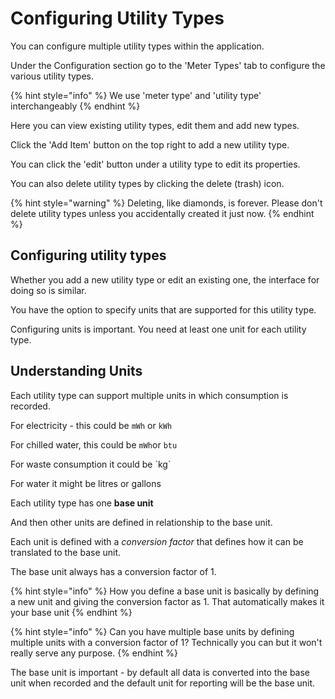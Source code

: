 # Configuring Utility Types

You can configure multiple utility types within the application.

Under the Configuration section go to the 'Meter Types' tab to configure the various utility types.

{% hint style="info" %}
We use 'meter type' and 'utility type' interchangeably&#x20;
{% endhint %}

Here you can view existing utility types, edit them and add new types.

Click the 'Add Item' button on the top right to add a new utility type.

You can click the 'edit' button under a utility type to edit its properties.

You can also delete utility types by clicking the delete (trash) icon.

{% hint style="warning" %}
Deleting, like diamonds, is forever. Please don't delete utility types unless you accidentally created it just now.&#x20;
{% endhint %}



## Configuring utility types

Whether you add a new utility type or edit an existing one, the interface for doing so is similar.

You have the option to specify units that are supported for this utility type.

Configuring units is important. You need at least one unit for each utility type.



## Understanding Units

Each utility type can support multiple units in which consumption is recorded.

For electricity - this could be `mWh` or `kWh`

For chilled water, this could be `mWh`or  `btu`

For waste consumption it could be \`kg\`

For water it might be litres or gallons

Each utility type has one **base unit**

And then other units are defined in relationship to the base unit.

Each unit is defined with a _conversion factor_ that defines how it can be translated to the base unit.

The base unit always has a conversion factor of 1.

{% hint style="info" %}
How you define a base unit is basically by defining a new unit and giving the conversion factor as 1. That automatically makes it your base unit
{% endhint %}

{% hint style="info" %}
Can you have multiple base units by defining multiple units with a conversion factor of 1? Technically you can but it won't really serve any purpose.
{% endhint %}



The base unit is important - by default all data is converted into the base unit when recorded and the default unit for reporting will be the base unit.

